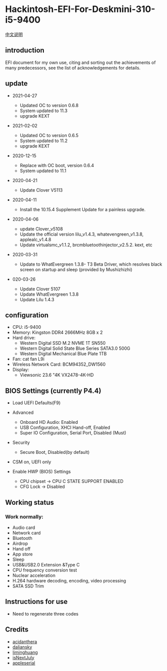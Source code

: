 # Hackintosh-EFI-For-Deskmini-310-i5-9400

[中文说明](README_ZH.md)

## introduction

EFI document for my own use, citing and sorting out the achievements of many predecessors, see the list of acknowledgements for details.

## update
- 2021-04-27
  - Updated OC to version 0.6.8
  - System updated to 11.3
  - upgrade KEXT

- 2021-02-02
  - Updated OC to version 0.6.5
  - System updated to 11.2
  - upgrade KEXT

- 2020-12-15
  - Replace with OC boot, version 0.6.4
  - System updated to 11.1

- 2020-04-21
  - Update Clover V5113

- 2020-04-11
  - Install the 10.15.4 Supplement Update for a painless upgrade.

- 2020-04-06
  - update Clover_v5108
  - Update the official version lilu_v1.4.3, whatevengreen_v1.3.8, applealc_v1.4.8
  - Update virtualsmc_v1.1.2, brcmbluetoothinjector_v2.5.2. kext, etc

- 2020-03-31
  - Update to WhatEvergreen 1.3.8- T3 Beta Driver, which resolves black screen on startup and sleep (provided by Mushizhizhi)

- 020-03-26
  - Update Clover 5107
  - Update WhatEvergreen 1.3.8
  - Update Lilu 1.4.3

## configuration

- CPU: i5-9400
- Memory: Kingston DDR4 2666MHz 8GB x 2
- Hard drive:
  - Western Digital SSD M.2 NVME 1T SN550
  - Western Digital Solid State Blue Series SATA3.0 500G
  - Western Digital Mechanical Blue Plate 1TB
- Fan: cat fan L9i
- Wireless Network Card: BCM94352_DW1560
- Display:
  - Viewsonic 23.6 "4K VX2478-4K-HD

## BIOS Settings (currently P4.4)

- Load UEFI Defaults(F9)
- Advanced
    - Onboard HD Audio: Enabled
    - USB Configuration, XHCI Hand-off, Enabled
    - Super IO Configuration, Serial Port, Disabled (Must)
- Security
    - Secure Boot, Disabled(by default)
- CSM on, UEFI only

- Enable HWP (BIOS) Settings
  - CPU chipset -> CPU C STATE SUPPORT ENABLED
  - CFG Lock -> Disabled

## Working status

### Work normally:

- Audio card
- Network card
- Bluetooth
- Airdrop
- Hand off
- App store
- Sleep
- USB&USB2.0 Extension &Type C
- CPU frequency conversion test
- Nuclear acceleration
- H.264 hardware decoding, encoding, video processing
- SATA SSD Trim

## Instructions for use

- Need to regenerate three codes

## Credits

- [acidanthera](https://github.com/acidanthera)
- [daliansky](https://github.com/daliansky/)
- [liminghuang](https://github.com/liminghuang/)
- [isNextJuly](https://github.com/isNextJuly/)
- [appleserial](https://github.com/appleserial/DeskMini)